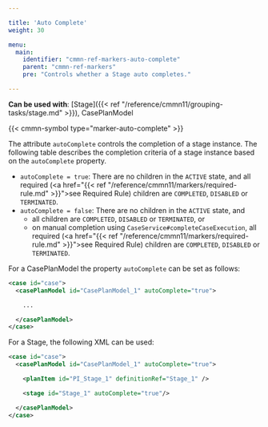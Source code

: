 ```yaml
---

title: 'Auto Complete'
weight: 30

menu:
  main:
    identifier: "cmmn-ref-markers-auto-complete"
    parent: "cmmn-ref-markers"
    pre: "Controls whether a Stage auto completes."

---
```


**Can be used with**: [Stage]({{< ref "/reference/cmmn11/grouping-tasks/stage.md" >}}), CasePlanModel

{{< cmmn-symbol type="marker-auto-complete" >}}

The attribute `autoComplete` controls the completion of a stage instance. The following table describes the completion criteria of a stage instance based on the `autoComplete` property.

* `autoComplete = true`: There are no children in the `ACTIVE` state, and all required (<a href="{{< ref "/reference/cmmn11/markers/required-rule.md" >}}">see Required Rule</a>) children are `COMPLETED`, `DISABLED` or `TERMINATED`.
* `autoComplete = false`: There are no children in the `ACTIVE` state, and
    * all children are `COMPLETED`, `DISABLED` or `TERMINATED`, or
    * on manual completion using `CaseService#completeCaseExecution`, all required (<a href="{{< ref "/reference/cmmn11/markers/required-rule.md" >}}">see Required Rule</a>) children are `COMPLETED`, `DISABLED` or `TERMINATED`.

For a CasePlanModel the property `autoComplete` can be set as follows:

```xml
<case id="case">
  <casePlanModel id="CasePlanModel_1" autoComplete="true">

    ...

  </casePlanModel>
</case>
```

For a Stage, the following XML can be used:

```xml
<case id="case">
  <casePlanModel id="CasePlanModel_1" autoComplete="true">

    <planItem id="PI_Stage_1" definitionRef="Stage_1" />

    <stage id="Stage_1" autoComplete="true"/>

  </casePlanModel>
</case>
```
